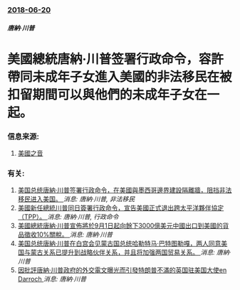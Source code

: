 ### [2018-06-20](/news/2018/06/20/index.md)

##### 唐納·川普
# 美國總統唐納·川普签署行政命令，容許帶同未成年子女進入美國的非法移民在被扣留期間可以與他們的未成年子女在一起。 




### 信息来源:

1. [美國之音](https://www.voachinese.com/a/us-immigration-20180620/4447621.html)

### 有关:

1. [美国总统唐納·川普签署行政命令，在美國與墨西哥邊界建設隔離牆，阻挡非法移民进入美国。 ](/news/2017/01/25/美国总统唐納-川普签署行政命令-在美國與墨西哥邊界建設隔離牆-阻挡非法移民进入美国.md) _消息: 唐納·川普, 非法移民_
2. [美國新任總統川普同日簽署行政命令，宣告美國正式退出跨太平洋夥伴協定（TPP）。 ](/news/2017/01/23/美國新任總統川普同日簽署行政命令-宣告美國正式退出跨太平洋夥伴協定-TPP.md) _消息: 唐納·川普, 行政命令_
3. [美國總統唐納·川普宣佈將於9月1日起向餘下3000億美元中國出口到美國的貨品徵收10%關稅。 ](/news/2019/08/1/美國總統唐納-川普宣佈將於9月1日起向餘下3000億美元中國出口到美國的貨品徵收10-關稅.md) _消息: 唐納·川普_
4. [美国总统唐納·川普在白宫会见蒙古国总统哈勒特马·巴特图勒嘎，两人同意美国与蒙古关系已提升到战略伙伴关系，并且将加强两国贸易关系。 ](/news/2019/07/31/美国总统唐納-川普在白宫会见蒙古国总统哈勒特马-巴特图勒嘎-两人同意美国与蒙古关系已提升到战略伙伴关系-并且将加强两国贸.md) _消息: 唐納·川普_
5. [因批評唐納·川普政府的外交電文曝光而引發特朗普不滿的英国驻美国大使en Darroch ](/news/2019/07/10/因批評唐納-川普政府的外交電文曝光而引發特朗普不滿的英国驻美国大使en-Darroch.md) _消息: 唐納·川普_
